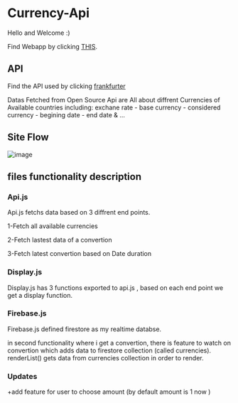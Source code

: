 # Currency-Api

Hello and Welcome :)

Find Webapp by clicking [THIS](https://currencyconvertfrankfurter.netlify.app/).

## API
Find the API used by clicking [frankfurter](https://www.frankfurter.app/docs/)


Datas Fetched from Open Source Api are All about diffrent Currencies of Available countries
including: exchane rate - base currency - considered currency - begining date - end date & ...

## Site Flow 

![image](https://user-images.githubusercontent.com/100029656/205537848-bf470742-220c-43e7-8818-02cbe2490550.png)

## files functionality description

### Api.js

Api.js fetchs data based on 3 diffrent end points.

1-Fetch all available currencies

2-Fetch lastest data of a convertion

3-Fetch latest convertion based on Date duration


### Display.js

 Display.js has 3 functions exported to api.js , based on each end point we get a display function.

### Firebase.js

Firebase.js defined firestore as my realtime databse.

in second functionality where i get a convertion, there is feature to watch on convertion which adds data to firestore collection (called currencies).
 renderList() gets data from currencies collection in order to render.


### Updates 
+add feature for user to choose amount (by default amount is 1 now )
